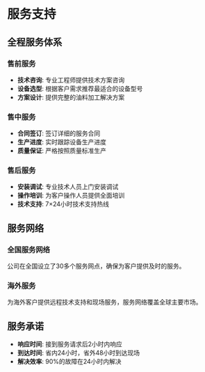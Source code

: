 # 服务支持

## 全程服务体系

### 售前服务

- **技术咨询**: 专业工程师提供技术方案咨询
- **设备选型**: 根据客户需求推荐最适合的设备型号
- **方案设计**: 提供完整的油料加工解决方案

### 售中服务

- **合同签订**: 签订详细的服务合同
- **生产进度**: 实时跟踪设备生产进度
- **质量保证**: 严格按照质量标准生产

### 售后服务

- **安装调试**: 专业技术人员上门安装调试
- **操作培训**: 为客户操作人员提供全面培训
- **技术支持**: 7×24小时技术支持热线

## 服务网络

### 全国服务网络

公司在全国设立了30多个服务网点，确保为客户提供及时的服务。

### 海外服务

为海外客户提供远程技术支持和现场服务，服务网络覆盖全球主要市场。

## 服务承诺

- **响应时间**: 接到服务请求后2小时内响应
- **到达时间**: 省内24小时，省外48小时到达现场
- **解决效率**: 90%的故障在24小时内解决
